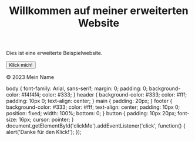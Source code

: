 <!DOCTYPE html>
<html lang="de">
<head>
    <meta charset="UTF-8">
    <meta name="viewport" content="width=device-width, initial-scale=1.0">
    <title>Meine Erweiterte Website</title>
    <link rel="stylesheet" href="styles.css">
</head>
<body>
    <header>
        <h1>Willkommen auf meiner erweiterten Website</h1>
    </header>
    <main>
        <p>Dies ist eine erweiterte Beispielwebsite.</p>
        <button id="clickMe">Klick mich!</button>
    </main>
    <footer>
        <p>&copy; 2023 Mein Name</p>
    </footer>
    <script src="script.js"></script>
</body>
</html>
body {
    font-family: Arial, sans-serif;
    margin: 0;
    padding: 0;
    background-color: #f4f4f4;
    color: #333;
}
header {
    background-color: #333;
    color: #fff;
    padding: 10px 0;
    text-align: center;
}
main {
    padding: 20px;
}
footer {
    background-color: #333;
    color: #fff;
    text-align: center;
    padding: 10px 0;
    position: fixed;
    width: 100%;
    bottom: 0;
}
button {
    padding: 10px 20px;
    font-size: 16px;
    cursor: pointer;
}
document.getElementById('clickMe').addEventListener('click', function() {
    alert('Danke für den Klick!');
});
